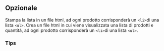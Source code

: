 ## Opzionale

Stampa la lista in un file html, ad ogni prodotto corrisponderà un `<li>`di una lista `<ul>`.
Crea un file html in cui viene visualizzata una lista di prodotti e quantità, ad ogni prodotto corrisponderà un `<li>`di una lista `<ul>`.

### Tips


